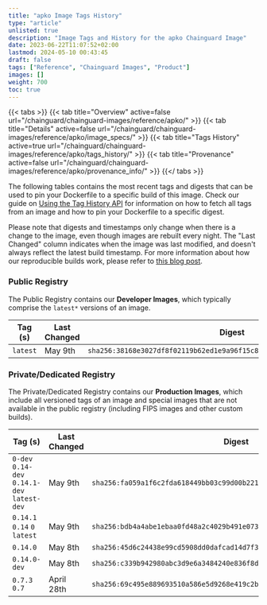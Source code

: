 ```yaml
---
title: "apko Image Tags History"
type: "article"
unlisted: true
description: "Image Tags and History for the apko Chainguard Image"
date: 2023-06-22T11:07:52+02:00
lastmod: 2024-05-10 00:43:45
draft: false
tags: ["Reference", "Chainguard Images", "Product"]
images: []
weight: 700
toc: true
---
```


{{< tabs >}}
{{< tab title="Overview" active=false url="/chainguard/chainguard-images/reference/apko/" >}}
{{< tab title="Details" active=false url="/chainguard/chainguard-images/reference/apko/image_specs/" >}}
{{< tab title="Tags History" active=true url="/chainguard/chainguard-images/reference/apko/tags_history/" >}}
{{< tab title="Provenance" active=false url="/chainguard/chainguard-images/reference/apko/provenance_info/" >}}
{{</ tabs >}}

The following tables contains the most recent tags and digests that can be used to pin your Dockerfile to a specific build of this image. Check our guide on [Using the Tag History API](/chainguard/chainguard-images/using-the-tag-history-api/) for information on how to fetch all tags from an image and how to pin your Dockerfile to a specific digest.

Please note that digests and timestamps only change when there is a change to the image, even though images are rebuilt every night. The "Last Changed" column indicates when the image was last modified, and doesn't always reflect the latest build timestamp. For more information about how our reproducible builds work, please refer to [this blog post](https://www.chainguard.dev/unchained/reproducing-chainguards-reproducible-image-builds).

### Public Registry
The Public Registry contains our **Developer Images**, which typically comprise the `latest*` versions of an image.

| Tag (s)   | Last Changed | Digest                                                                    |
|-----------|--------------|---------------------------------------------------------------------------|
|  `latest` | May 9th      | `sha256:38168e3027df8f02119b62ed1e9a96f15c89472a57ead1d789c2cc3503801f26` |


### Private/Dedicated Registry
The Private/Dedicated Registry contains our **Production Images**, which include all versioned tags of an image and special images that are not available in the public registry (including FIPS images and other custom builds).

| Tag (s)                                       | Last Changed | Digest                                                                    |
|-----------------------------------------------|--------------|---------------------------------------------------------------------------|
|  `0-dev` `0.14-dev` `0.14.1-dev` `latest-dev` | May 9th      | `sha256:fa059a1f6c2fda618449bb03c99d00b22162e894dc5d28f4504189fdce1ffbb0` |
|  `0.14.1` `0.14` `0` `latest`                 | May 9th      | `sha256:bdb4a4abe1ebaa0fd48a2c4029b491e0737cd1c78774624179f795620ac0183d` |
|  `0.14.0`                                     | May 8th      | `sha256:45d6c24438e99cd5908dd0dafcad14d7f3d4a4a79942f63e7b1a9ed71c8110c2` |
|  `0.14.0-dev`                                 | May 8th      | `sha256:c339b942980abc3d9e6a3484240e836f8d75d927c2be855284ef3dd0b87e8204` |
|  `0.7.3` `0.7`                                | April 28th   | `sha256:69c495e889693510a586e5d9268e419c2b3e9816568a499502498a808f4b27d5` |

